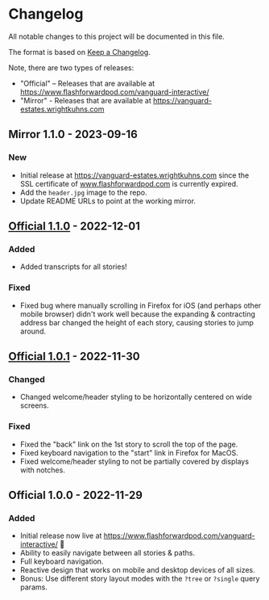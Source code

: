 # Changelog

All notable changes to this project will be documented in this file.

The format is based on [Keep a Changelog](https://keepachangelog.com/en/1.0.0/).

Note, there are two types of releases:
* "Official" – Releases that are available at https://www.flashforwardpod.com/vanguard-interactive/
* "Mirror" - Releases that are available at https://vanguard-estates.wrightkuhns.com

## Mirror 1.1.0 - 2023-09-16

### New

- Initial release at https://vanguard-estates.wrightkuhns.com since the SSL certificate of www.flashforwardpod.com is currently expired.
- Add the `header.jpg` image to the repo.
- Update README URLs to point at the working mirror.
## [Official 1.1.0] - 2022-12-01

### Added

- Added transcripts for all stories!

### Fixed

- Fixed bug where manually scrolling in Firefox for iOS (and perhaps other mobile browser) didn't work well because the expanding & contracting address bar changed the height of each story, causing stories to jump around.
## [Official 1.0.1] - 2022-11-30

### Changed

- Changed welcome/header styling to be horizontally centered on wide screens.

### Fixed

- Fixed the "back" link on the 1st story to scroll the top of the page.
- Fixed keyboard navigation to the "start" link in Firefox for MacOS.
- Fixed welcome/header styling to not be partially covered by displays with notches.

## Official 1.0.0 - 2022-11-29

### Added

- Initial release now live at https://www.flashforwardpod.com/vanguard-interactive/ 🎉
- Ability to easily navigate between all stories & paths.
- Full keyboard navigation.
- Reactive design that works on mobile and desktop devices of all sizes.
- Bonus: Use different story layout modes with the `?tree` or `?single` query params.


[Official 1.1.0]: https://github.com/metavida/vanguard-estates/releases/tag/official-1.1.0
[Official 1.0.1]: https://github.com/metavida/vanguard-estates/releases/tag/official-1.0.1
